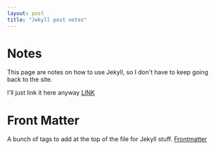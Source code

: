 ```yaml
---
layout: post
title: "Jekyll post notes"
---
```


# Notes
This page are notes on how to use Jekyll, so I don't have to keep going back to the site.

I'll just link it here anyway [LINK](https://jekyllrb.com/docs/posts/)

# Front Matter

A bunch of tags to add at the top of the file for Jekyll stuff.
[Frontmatter](https://jekyllrb.com/docs/front-matter/)